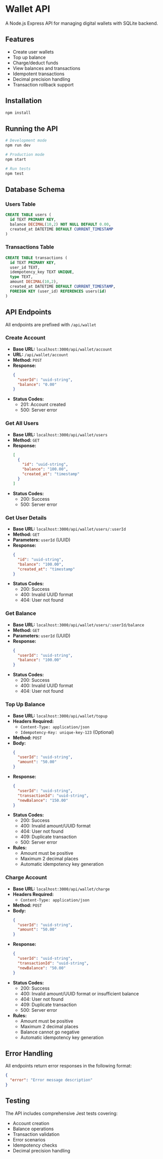 # Wallet API

A Node.js Express API for managing digital wallets with SQLite backend.

## Features

- Create user wallets
- Top up balance
- Charge/deduct funds
- View balances and transactions
- Idempotent transactions
- Decimal precision handling
- Transaction rollback support

## Installation

```bash
npm install
```

## Running the API

```bash
# Development mode
npm run dev

# Production mode
npm start

# Run tests
npm test
```

## Database Schema

### Users Table

```sql
CREATE TABLE users (
  id TEXT PRIMARY KEY,
  balance DECIMAL(10,2) NOT NULL DEFAULT 0.00,
  created_at DATETIME DEFAULT CURRENT_TIMESTAMP
)
```

### Transactions Table

```sql
CREATE TABLE transactions (
  id TEXT PRIMARY KEY,
  user_id TEXT,
  idempotency_key TEXT UNIQUE,
  type TEXT,
  amount DECIMAL(10,2),
  created_at DATETIME DEFAULT CURRENT_TIMESTAMP,
  FOREIGN KEY (user_id) REFERENCES users(id)
)
```

## API Endpoints

All endpoints are prefixed with `/api/wallet`

### Create Account

- **Base URL:** `localhost:3000/api/wallet/account`
- **URL:** `/api/wallet/account`
- **Method:** `POST`
- **Response:**
  ```json
  {
    "userId": "uuid-string",
    "balance": "0.00"
  }
  ```
- **Status Codes:**
  - 201: Account created
  - 500: Server error

### Get All Users

- **Base URL:** `localhost:3000/api/wallet/users`
- **Method:** `GET`
- **Response:**
  ```json
  [
    {
      "id": "uuid-string",
      "balance": "100.00",
      "created_at": "timestamp"
    }
  ]
  ```
- **Status Codes:**
  - 200: Success
  - 500: Server error

### Get User Details

- **Base URL:** `localhost:3000/api/wallet/users/:userId`
- **Method:** `GET`
- **Parameters:** `userId` (UUID)
- **Response:**
  ```json
  {
    "id": "uuid-string",
    "balance": "100.00",
    "created_at": "timestamp"
  }
  ```
- **Status Codes:**
  - 200: Success
  - 400: Invalid UUID format
  - 404: User not found

### Get Balance

- **Base URL:** `localhost:3000/api/wallet/users/:userId/balance`
- **Method:** `GET`
- **Parameters:** `userId` (UUID)
- **Response:**
  ```json
  {
    "userId": "uuid-string",
    "balance": "100.00"
  }
  ```
- **Status Codes:**
  - 200: Success
  - 400: Invalid UUID format
  - 404: User not found

### Top Up Balance

- **Base URL:** `localhost:3000/api/wallet/topup`
- **Headers Required:**
  - `Content-Type: application/json`
  - `Idempotency-Key: unique-key-123` (Optional)
- **Method:** `POST`
- **Body:**
  ```json
  {
    "userId": "uuid-string",
    "amount": "50.00"
  }
  ```
- **Response:**
  ```json
  {
    "userId": "uuid-string",
    "transactionId": "uuid-string",
    "newBalance": "150.00"
  }
  ```
- **Status Codes:**
  - 200: Success
  - 400: Invalid amount/UUID format
  - 404: User not found
  - 409: Duplicate transaction
  - 500: Server error
- **Rules:**
  - Amount must be positive
  - Maximum 2 decimal places
  - Automatic idempotency key generation

### Charge Account

- **Base URL:** `localhost:3000/api/wallet/charge`
- **Headers Required:**
  - `Content-Type: application/json`
- **Method:** `POST`
- **Body:**
  ```json
  {
    "userId": "uuid-string",
    "amount": "50.00"
  }
  ```
- **Response:**
  ```json
  {
    "userId": "uuid-string",
    "transactionId": "uuid-string",
    "newBalance": "50.00"
  }
  ```
- **Status Codes:**
  - 200: Success
  - 400: Invalid amount/UUID format or insufficient balance
  - 404: User not found
  - 409: Duplicate transaction
  - 500: Server error
- **Rules:**
  - Amount must be positive
  - Maximum 2 decimal places
  - Balance cannot go negative
  - Automatic idempotency key generation

## Error Handling

All endpoints return error responses in the following format:

```json
{
  "error": "Error message description"
}
```

## Testing

The API includes comprehensive Jest tests covering:

- Account creation
- Balance operations
- Transaction validation
- Error scenarios
- Idempotency checks
- Decimal precision handling
